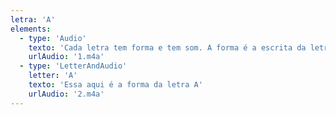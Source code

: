 ```yaml
---
letra: 'A'
elements:
  - type: 'Audio'
    texto: 'Cada letra tem forma e tem som. A forma é a escrita da letra, o som é como falamos ela.'
    urlAudio: '1.m4a'
  - type: 'LetterAndAudio'
    letter: 'A'
    texto: 'Essa aqui é a forma da letra A'
    urlAudio: '2.m4a'
---
```


  <!-- - type: 'Audio'
    texto: 'Existem dois sons para a letra A. O som á e o som ã.'
    urlAudio: '3.m4a'
  - type: 'Audio'
    texto: 'Veja bem o movimento da minha boca quando eu falo os sons da letra A e repita comigo.'
    urlAudio: '4.m4a'
  - type: 'Video'
    texto: 'Boca falando o som "á"'
    urlVideo: '5.mp4'
  - type: 'Video'
    texto: 'Boca falando o som "ã"'
    urlVideo: '6.mp4'
  - type: 'Audio'
    texto: 'A palavra Anjo começa com a letra A, e o  som da letra é "ã". Fale em voz alta algumas palavras que você conhece com o som Ã.'
    urlAudio: '7.m4a'
  - type: 'Audio'
    texto: 'A palavra Água começa com a letra A e o som é "Á". Você conhece palavras que começam com o som Á?'
    urlAudio: '8.m4a'
  - type: 'CheckFirstLetter'
    texto: 'Agora vou falar algumas palavras. Repita cada palavra que você ouvir em voz alta e aperte nessa imagem (imagem aparece) se a palavra iniciar com a letra A. (aparece a primeira imagem, começa o segundo áudio) E aperte nessa imagem se a palavra não iniciar com a letra A. (aparece a segunda imagem, começa o terceiro áudio) '
    urlAudios: ['9.m4a', '10.m4a', '11.m4a']
    words:
      - word: 'beleza'
        urlWord: '12.m4a'
        startsWithTheLetter: false
        urlRightAnswerExplanation: 'sininho.m4a'
        urlWrongAnswerExplanation: '14.m4a'
      - word: 'alimento'
        urlWord: '24.m4a'
        startsWithTheLetter: true
        urlRightAnswerExplanation: 'sininho.m4a'
        urlWrongAnswerExplanation: '15.m4a'
      - word: 'ancião'
        urlWord: '25.m4a'
        startsWithTheLetter: true
        urlRightAnswerExplanation: 'sininho.m4a'
        urlWrongAnswerExplanation: '16.m4a'
      - word: 'feliz'
        urlWord: '26.m4a'
        startsWithTheLetter: true
        urlRightAnswerExplanation: 'sininho.m4a'
        urlWrongAnswerExplanation: '13.m4a'
      - word: 'antônio'
        urlWord: '27.m4a'
        startsWithTheLetter: true
        urlRightAnswerExplanation: 'sininho.m4a'
        urlWrongAnswerExplanation: '17.m4a'
      - word: 'camisa'
        urlWord: '28.m4a'
        startsWithTheLetter: true
        urlRightAnswerExplanation: 'sininho.m4a'
        urlWrongAnswerExplanation: '18.m4a'
      - word: 'amigo'
        urlWord: '29.m4a'
        startsWithTheLetter: true
        urlRightAnswerExplanation: 'sininho.m4a'
        urlWrongAnswerExplanation: '19.m4a'
      - word: 'amigo'
        urlWord: '30.m4a'
        startsWithTheLetter: true
        urlRightAnswerExplanation: 'sininho.m4a'
        urlWrongAnswerExplanation: '20.m4a'
  - type: 'Audio'
    texto: 'Veja como se escreve a letra A'
    urlAudio: '21.m4a'
  - type: 'Video'
    texto: 'Vídeo com a escrita da letra A'
    urlVideo: '22.mp4'
  - type: 'Audio'
    texto: 'Para você aprender é importante exercitar. Escreva no seu cadernoa a letra A pelo menos 7 vezes.'
    urlAudio: '23.m4a'
  - type: 'StartsWithLetterTextTask'
    urlAudio: '31.m4a'
    letter: 'a'
    texto: 'Será que você já está sabendo identificar a letra A nas palavras? No texto abaixo clique em todas as letras A (Se você acertar, ela vai ficar verde, senão, ela vai ficar vermelha)'
    text: 'A senhora Prudência já salvou alguns cavaleiros e alguns cavalheiros. Deu-lhes equilíbrio e uma atitude mais ponderada. Pois quando estava com eles os aconselhava a pensar duas vezes antes de fazer algo que pudesse prejudicá-los.'
 -->
